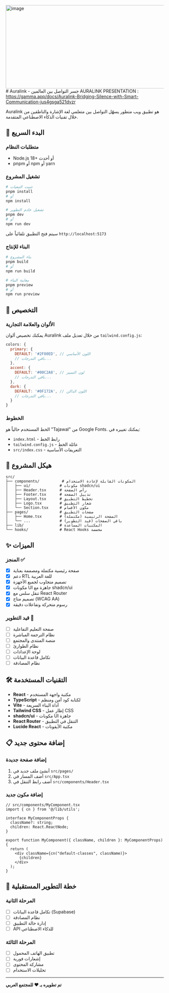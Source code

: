 <img width="1463" height="265" alt="image" src="https://github.com/user-attachments/assets/16cfc432-dc9c-4ff7-83f0-4ade9ff80af8" /># Auralink - جسر التواصل بين العالمين
AURALINK PRESENTATION : https://gamma.app/docs/Auralink-Bridging-Silence-with-Smart-Communication-jus4gsga521dvzr

Auralink هو تطبيق ويب متطور يسهّل التواصل بين متعلمي لغة الإشارة والناطقين من خلال تقنيات الذكاء الاصطناعي المتقدمة.

## 🚀 البدء السريع

### متطلبات النظام
- Node.js 18+ أو أحدث
- pnpm أو npm أو yarn

### تشغيل المشروع

```bash
# تثبيت التبعيات
pnpm install
# أو
npm install

# تشغيل خادم التطوير
pnpm dev
# أو
npm run dev
```

سيتم فتح التطبيق تلقائياً على `http://localhost:5173`

### البناء للإنتاج

```bash
# بناء المشروع
pnpm build
# أو
npm run build

# معاينة البناء
pnpm preview
# أو
npm run preview
```

## 🎨 التخصيص

### الألوان والعلامة التجارية

يمكنك تخصيص ألوان Auralink من خلال تعديل ملف `tailwind.config.js`:

```javascript
colors: {
  primary: {
    DEFAULT: '#2F80ED', // اللون الأساسي
    // باقي التدرجات...
  },
  accent: {
    DEFAULT: '#00C2A8', // لون التمييز
    // باقي التدرجات...
  },
  dark: {
    DEFAULT: '#0F172A', // اللون الداكن
    // باقي التدرجات...
  }
}
```

### الخطوط

الخط المستخدم حالياً هو "Tajawal" من Google Fonts. يمكنك تغييره في:
- `index.html` - رابط الخط
- `tailwind.config.js` - عائلة الخط
- `src/index.css` - التعريفات الأساسية

## 📁 هيكل المشروع

```
src/
├── components/          # المكونات القابلة لإعادة الاستخدام
│   ├── ui/             # مكونات shadcn/ui
│   ├── Header.tsx      # رأس الصفحة
│   ├── Footer.tsx      # تذييل الصفحة
│   ├── Layout.tsx      # تخطيط التطبيق
│   ├── Logo.tsx        # شعار التطبيق
│   └── Section.tsx     # مكون الأقسام
├── pages/              # صفحات التطبيق
│   ├── Home.tsx        # الصفحة الرئيسية (مكتملة)
│   └── ...             # باقي الصفحات (قيد التطوير)
├── lib/                # المكتبات المساعدة
└── hooks/              # React Hooks مخصصة
```

## ✨ الميزات

### المنجز ✅
- [x] صفحة رئيسية مكتملة ومصممة بعناية
- [x] دعم RTL للغة العربية
- [x] تصميم متجاوب لجميع الأجهزة
- [x] مكونات UI جاهزة مع shadcn/ui
- [x] تنقل سلس مع React Router
- [x] تصميم متاح (WCAG AA)
- [x] رسوم متحركة وتفاعلات دقيقة

### قيد التطوير 🚧
- [ ] صفحة التعليم التفاعلية
- [ ] نظام الترجمة المباشرة
- [ ] منصة المنتدى والمجتمع
- [ ] نظام الطوارئ
- [ ] لوحة الإعدادات
- [ ] تكامل قاعدة البيانات
- [ ] نظام المصادقة

## 🛠 التقنيات المستخدمة

- **React** - مكتبة واجهة المستخدم
- **TypeScript** - لكتابة كود آمن ومنظم
- **Vite** - أداة البناء السريعة
- **Tailwind CSS** - إطار عمل CSS
- **shadcn/ui** - مكونات UI جاهزة
- **React Router** - التنقل في التطبيق
- **Lucide React** - مكتبة الأيقونات

## 📋 إضافة محتوى جديد

### إضافة صفحة جديدة

1. أنشئ ملف جديد في `src/pages/`
2. أضف المسار في `src/App.tsx`
3. أضف رابط التنقل في `src/components/Header.tsx`

### إضافة مكون جديد

```tsx
// src/components/MyComponent.tsx
import { cn } from '@/lib/utils';

interface MyComponentProps {
  className?: string;
  children: React.ReactNode;
}

export function MyComponent({ className, children }: MyComponentProps) {
  return (
    <div className={cn("default-classes", className)}>
      {children}
    </div>
  );
}
```

## 🎯 خطة التطوير المستقبلية

### المرحلة الثانية
- [ ] تكامل قاعدة البيانات (Supabase)
- [ ] نظام المصادقة
- [ ] إدارة حالة التطبيق
- [ ] API للذكاء الاصطناعي

### المرحلة الثالثة
- [ ] تطبيق الهاتف المحمول
- [ ] إشعارات فورية
- [ ] مشاركة المحتوى
- [ ] تحليلات الاستخدام

---

**تم تطويره بـ ❤️ للمجتمع العربي**
